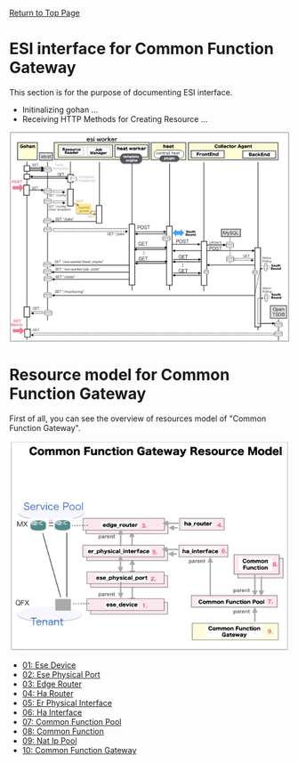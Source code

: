 [Return to Top Page](../README.md)

# ESI interface for Common Function Gateway
This section is for the purpose of documenting ESI interface.

* Initinalizing gohan ...
* Receiving HTTP Methods for Creating Resource ...

![scope](../images/ESI_Sequence_diagram.001.png)


# Resource model for Common Function Gateway
First of all, you can see the overview of resources model of "Common Function Gateway".

![Overview](resource/gohan_investigate_for_commfuncgw.001.png)

* [01: Ese Device](01_ese_device.md)
* [02: Ese Physical Port](02_ese_physical_port.md)
* [03: Edge Router](03_edge_router.md)
* [04: Ha Router](04_ha_router.md)
* [05: Er Physical Interface](05_er_physical_interface.md)
* [06: Ha Interface](06_ha_interface.md)
* [07: Common Function Pool](07_common_function_pool.md)
* [08: Common Function](08_common_function.md)
* [09: Nat Ip Pool](09_nat_ip_pool.md)
* [10: Common Function Gateway](10_common_function_gateway.md)

